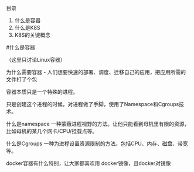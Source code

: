 目录
1. 什么是容器
1. 什么是K8S
1. K8S的关键概念



#什么是容器

（这里只讨论Linux容器）

为什么需要容器 - 人们想要快速的部署、调度、迁移自己的应用，把应用所需的文件打了个包

容器本质只是一个特殊的进程。

只是创建这个进程的时候，对进程做了手脚，使用了Namespace和Cgroups技术。

什么是namespace
一种蒙蔽进程视野的方法。让他只能看到母机里有限的资源，比如母机的某几个网卡/CPU/挂载点等。

什么是Cgroups
一种为进程设置资源限制的方法。包括CPU、内存、磁盘、带宽等。

docker容器有什么特别，让大家都喜欢用
docker镜像，且docker对镜像
